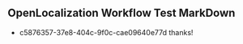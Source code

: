 ## OpenLocalization Workflow Test MarkDown
* c5876357-37e8-404c-9f0c-cae09640e77d thanks!

<!--HONumber=Nov16_HO2-->


